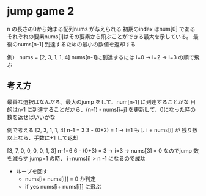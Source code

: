 # jump game 2
n の長さの0から始まる配列nums が与えられる
初期のindex はnum[0] である
それぞれの要素nums[i]はその要素から飛ぶことができる最大を示している。
最後のnums[n-1] 到達するための最小の数値を返却する

例）
nums = [2, 3, 1, 1, 4]
nums[n-1]に到達するには i=0 -> i=2 -> i=3 の順で飛ぶ


## 考え方
最善な選択はなんだろ。最大のjump をして、num[n-1] に到達することかな
目的はn-1 に到達することだから、(n-1) - nums[i+j] を更新して、0になった時の数を返せばいいかな

例で考える
[2, 3, 1, 1, 4]
n-1 = 3
3 - (0+2) = 1 -> i=1
もし i + nums[i] が 残り数以上なら、手数に+1 して返却

[3, 7, 0, 0, 0, 0, 1, 3]
n-1=6
6 - (0+3) = 3 -> i=3 -> nums[3] = 0 なのでjump 数を減らす
jump=1 の時、
i+nums[i] > n -1 になるので成功

- ループを回す
  - nums[i+ nums[i]] = 0 か判定
   - if yes nums[i+ nums[i]] に飛ぶ
